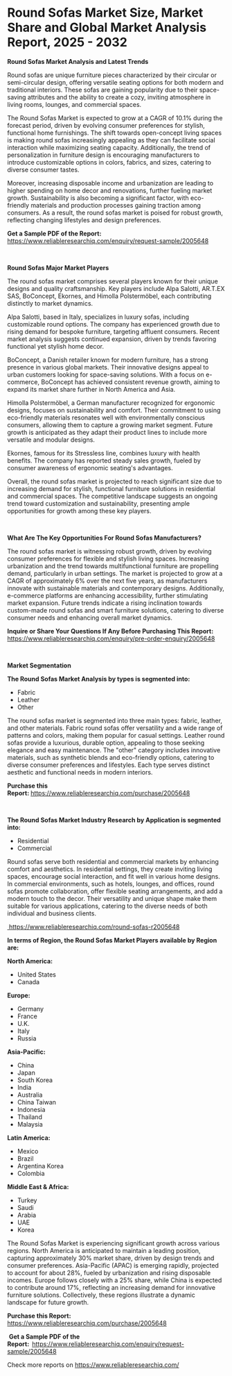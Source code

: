 <p><h1>Round Sofas Market Size, Market Share and Global Market Analysis Report, 2025 - 2032</h1></p><p><strong>Round Sofas Market Analysis and Latest Trends</strong></p>
<p><p>Round sofas are unique furniture pieces characterized by their circular or semi-circular design, offering versatile seating options for both modern and traditional interiors. These sofas are gaining popularity due to their space-saving attributes and the ability to create a cozy, inviting atmosphere in living rooms, lounges, and commercial spaces.</p><p>The Round Sofas Market is expected to grow at a CAGR of 10.1% during the forecast period, driven by evolving consumer preferences for stylish, functional home furnishings. The shift towards open-concept living spaces is making round sofas increasingly appealing as they can facilitate social interaction while maximizing seating capacity. Additionally, the trend of personalization in furniture design is encouraging manufacturers to introduce customizable options in colors, fabrics, and sizes, catering to diverse consumer tastes.</p><p>Moreover, increasing disposable income and urbanization are leading to higher spending on home decor and renovations, further fueling market growth. Sustainability is also becoming a significant factor, with eco-friendly materials and production processes gaining traction among consumers. As a result, the round sofas market is poised for robust growth, reflecting changing lifestyles and design preferences.</p></p>
<p><strong>Get a Sample PDF of the Report:&nbsp;</strong> <a href="https://www.reliableresearchiq.com/enquiry/request-sample/2005648?utm_campaign=3524&utm_medium=2&utm_source=Github&utm_content=ia&utm_term=05042025&utm_id=round-sofas">https://www.reliableresearchiq.com/enquiry/request-sample/2005648</a></p>
<p>&nbsp;</p>
<p><strong>Round Sofas Major Market Players</strong></p>
<p><p>The round sofas market comprises several players known for their unique designs and quality craftsmanship. Key players include Alpa Salotti, AR.T.EX SAS, BoConcept, Ekornes, and Himolla Polstermöbel, each contributing distinctly to market dynamics.</p><p>Alpa Salotti, based in Italy, specializes in luxury sofas, including customizable round options. The company has experienced growth due to rising demand for bespoke furniture, targeting affluent consumers. Recent market analysis suggests continued expansion, driven by trends favoring functional yet stylish home decor.</p><p>BoConcept, a Danish retailer known for modern furniture, has a strong presence in various global markets. Their innovative designs appeal to urban customers looking for space-saving solutions. With a focus on e-commerce, BoConcept has achieved consistent revenue growth, aiming to expand its market share further in North America and Asia.</p><p>Himolla Polstermöbel, a German manufacturer recognized for ergonomic designs, focuses on sustainability and comfort. Their commitment to using eco-friendly materials resonates well with environmentally conscious consumers, allowing them to capture a growing market segment. Future growth is anticipated as they adapt their product lines to include more versatile and modular designs.</p><p>Ekornes, famous for its Stressless line, combines luxury with health benefits. The company has reported steady sales growth, fueled by consumer awareness of ergonomic seating's advantages.</p><p>Overall, the round sofas market is projected to reach significant size due to increasing demand for stylish, functional furniture solutions in residential and commercial spaces. The competitive landscape suggests an ongoing trend toward customization and sustainability, presenting ample opportunities for growth among these key players.</p></p>
<p>&nbsp;</p>
<p><strong>What Are The Key Opportunities For Round Sofas Manufacturers?</strong></p>
<p><p>The round sofas market is witnessing robust growth, driven by evolving consumer preferences for flexible and stylish living spaces. Increasing urbanization and the trend towards multifunctional furniture are propelling demand, particularly in urban settings. The market is projected to grow at a CAGR of approximately 6% over the next five years, as manufacturers innovate with sustainable materials and contemporary designs. Additionally, e-commerce platforms are enhancing accessibility, further stimulating market expansion. Future trends indicate a rising inclination towards custom-made round sofas and smart furniture solutions, catering to diverse consumer needs and enhancing overall market dynamics.</p></p>
<p><strong>Inquire or Share Your Questions If Any Before Purchasing This Report:</strong> <a href="https://www.reliableresearchiq.com/enquiry/pre-order-enquiry/2005648?utm_campaign=3524&utm_medium=2&utm_source=Github&utm_content=ia&utm_term=05042025&utm_id=round-sofas">https://www.reliableresearchiq.com/enquiry/pre-order-enquiry/2005648</a></p>
<p>&nbsp;</p>
<p><strong>Market Segmentation</strong></p>
<p><strong>The Round Sofas Market Analysis by types is segmented into:</strong></p>
<p><ul><li>Fabric</li><li>Leather</li><li>Other</li></ul></p>
<p><p>The round sofas market is segmented into three main types: fabric, leather, and other materials. Fabric round sofas offer versatility and a wide range of patterns and colors, making them popular for casual settings. Leather round sofas provide a luxurious, durable option, appealing to those seeking elegance and easy maintenance. The "other" category includes innovative materials, such as synthetic blends and eco-friendly options, catering to diverse consumer preferences and lifestyles. Each type serves distinct aesthetic and functional needs in modern interiors.</p></p>
<p><strong>Purchase this Report:&nbsp;</strong><a href="https://www.reliableresearchiq.com/purchase/2005648?utm_campaign=3524&utm_medium=2&utm_source=Github&utm_content=ia&utm_term=05042025&utm_id=round-sofas">https://www.reliableresearchiq.com/purchase/2005648</a></p>
<p>&nbsp;</p>
<p><strong>The Round Sofas Market Industry Research by Application is segmented into:</strong></p>
<p><ul><li>Residential</li><li>Commercial</li></ul></p>
<p><p>Round sofas serve both residential and commercial markets by enhancing comfort and aesthetics. In residential settings, they create inviting living spaces, encourage social interaction, and fit well in various home designs. In commercial environments, such as hotels, lounges, and offices, round sofas promote collaboration, offer flexible seating arrangements, and add a modern touch to the decor. Their versatility and unique shape make them suitable for various applications, catering to the diverse needs of both individual and business clients.</p></p>
<p><a href="https://www.reliableresearchiq.com/round-sofas-r2005648?utm_campaign=3524&utm_medium=2&utm_source=Github&utm_content=ia&utm_term=05042025&utm_id=round-sofas">&nbsp;https://www.reliableresearchiq.com/round-sofas-r2005648</a></p>
<p><strong>In terms of Region, the Round Sofas Market Players available by Region are:</strong></p>
<p>
    <p> <strong> North America: </strong>
        <ul>
            <li>United States</li>
            <li>Canada</li>
        </ul>
        </p> 
    <p> <strong> Europe: </strong>
        <ul>
            <li>Germany</li>
            <li>France</li>
            <li>U.K.</li>
            <li>Italy</li>
            <li>Russia</li>
        </ul>
        </p> 
    <p> <strong> Asia-Pacific: </strong>
        <ul>
            <li>China</li>
            <li>Japan</li>
            <li>South Korea</li>
            <li>India</li>
            <li>Australia</li>
            <li>China Taiwan</li>
            <li>Indonesia</li>
            <li>Thailand</li>
            <li>Malaysia</li>
        </ul>
        </p> 
    <p> <strong> Latin America: </strong>
        <ul>
            <li>Mexico</li>
            <li>Brazil</li>
            <li>Argentina Korea</li>
            <li>Colombia</li>
        </ul>
        </p> 
    <p> <strong> Middle East & Africa: </strong>
        <ul>
            <li>Turkey</li>
            <li>Saudi</li>
            <li>Arabia</li>
            <li>UAE</li>
            <li>Korea</li>
        </ul>
    </p>
    </p>
<p><p>The Round Sofas Market is experiencing significant growth across various regions. North America is anticipated to maintain a leading position, capturing approximately 30% market share, driven by design trends and consumer preferences. Asia-Pacific (APAC) is emerging rapidly, projected to account for about 28%, fueled by urbanization and rising disposable incomes. Europe follows closely with a 25% share, while China is expected to contribute around 17%, reflecting an increasing demand for innovative furniture solutions. Collectively, these regions illustrate a dynamic landscape for future growth.</p></p>
<p><strong>Purchase this Report: </strong><a href="https://www.reliableresearchiq.com/purchase/2005648?utm_campaign=3524&utm_medium=2&utm_source=Github&utm_content=ia&utm_term=05042025&utm_id=round-sofas">https://www.reliableresearchiq.com/purchase/2005648</a></p>
<p>&nbsp;<strong>Get a Sample PDF of the Report:&nbsp;&nbsp;</strong><a href="https://www.reliableresearchiq.com/enquiry/request-sample/2005648?utm_campaign=3524&utm_medium=2&utm_source=Github&utm_content=ia&utm_term=05042025&utm_id=round-sofas">https://www.reliableresearchiq.com/enquiry/request-sample/2005648</a></p>
<p><strong></strong></p>
<p>Check more reports on <a href="https://www.reliableresearchiq.com/?utm_campaign=3524&utm_medium=2&utm_source=Github&utm_content=ia&utm_term=05042025&utm_id=round-sofas">https://www.reliableresearchiq.com/</a></p>